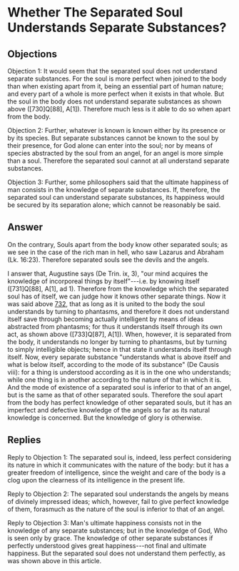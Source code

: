# Whether The Separated Soul Understands Separate Substances?

## Objections

Objection 1: It would seem that the separated soul does not understand separate substances. For the soul is more perfect when joined to the body than when existing apart from it, being an essential part of human nature; and every part of a whole is more perfect when it exists in that whole. But the soul in the body does not understand separate substances as shown above ([730]Q[88], A[1]). Therefore much less is it able to do so when apart from the body.

Objection 2: Further, whatever is known is known either by its presence or by its species. But separate substances cannot be known to the soul by their presence, for God alone can enter into the soul; nor by means of species abstracted by the soul from an angel, for an angel is more simple than a soul. Therefore the separated soul cannot at all understand separate substances.

Objection 3: Further, some philosophers said that the ultimate happiness of man consists in the knowledge of separate substances. If, therefore, the separated soul can understand separate substances, its happiness would be secured by its separation alone; which cannot be reasonably be said.

## Answer

On the contrary, Souls apart from the body know other separated souls; as we see in the case of the rich man in hell, who saw Lazarus and Abraham (Lk. 16:23). Therefore separated souls see the devils and the angels.

I answer that, Augustine says (De Trin. ix, 3), "our mind acquires the knowledge of incorporeal things by itself"---i.e. by knowing itself ([731]Q[88], A[1], ad 1). Therefore from the knowledge which the separated soul has of itself, we can judge how it knows other separate things. Now it was said above [732](A[1]), that as long as it is united to the body the soul understands by turning to phantasms, and therefore it does not understand itself save through becoming actually intelligent by means of ideas abstracted from phantasms; for thus it understands itself through its own act, as shown above ([733]Q[87], A[1]). When, however, it is separated from the body, it understands no longer by turning to phantasms, but by turning to simply intelligible objects; hence in that state it understands itself through itself. Now, every separate substance "understands what is above itself and what is below itself, according to the mode of its substance" (De Causis viii): for a thing is understood according as it is in the one who understands; while one thing is in another according to the nature of that in which it is. And the mode of existence of a separated soul is inferior to that of an angel, but is the same as that of other separated souls. Therefore the soul apart from the body has perfect knowledge of other separated souls, but it has an imperfect and defective knowledge of the angels so far as its natural knowledge is concerned. But the knowledge of glory is otherwise.

## Replies

Reply to Objection 1: The separated soul is, indeed, less perfect considering its nature in which it communicates with the nature of the body: but it has a greater freedom of intelligence, since the weight and care of the body is a clog upon the clearness of its intelligence in the present life.

Reply to Objection 2: The separated soul understands the angels by means of divinely impressed ideas; which, however, fail to give perfect knowledge of them, forasmuch as the nature of the soul is inferior to that of an angel.

Reply to Objection 3: Man's ultimate happiness consists not in the knowledge of any separate substances; but in the knowledge of God, Who is seen only by grace. The knowledge of other separate substances if perfectly understood gives great happiness---not final and ultimate happiness. But the separated soul does not understand them perfectly, as was shown above in this article.